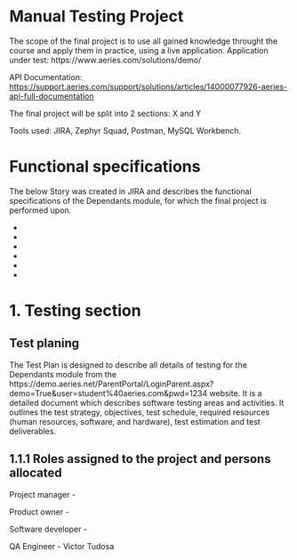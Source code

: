 <h1> Manual Testing Project </h1>

<p> The scope of the final project is to use all gained knowledge throught the course and apply them in practice, using a live application.
  Application under test: https://www.aeries.com/solutions/demo/
  
  API Documentation: https://support.aeries.com/support/solutions/articles/14000077926-aeries-api-full-documentation
  
  The final project will be split into 2 sections:  X and Y
  
  Tools used: JIRA, Zephyr Squad, Postman, MySQL Workbench.

<h1> Functional specifications </h1>

<p> The below Story was created in JIRA and describes the functional specifications of the Dependants module, for which the final project is performed upon. </p>

-
-
-
-
-
-

<h1> 1. Testing section </h1>

<h2> Test planing </h2>

<p>
 The Test Plan is designed to describe all details of testing for the Dependants module from the https://demo.aeries.net/ParentPortal/LoginParent.aspx?demo=True&user=student%40aeries.com&pwd=1234 website.
 It is a detailed document which describes software testing areas and activities. It outlines the test strategy, objectives, test schedule, required resources (human resources, software, and hardware), test estimation and test deliverables.
</p>

   <h2> 1.1.1 Roles assigned to the project and persons allocated </h2>
  <p>
  Project manager - 
  
  Product owner - 
  
  Software developer - 
  
  QA Engineer - Victor Tudosa
  </p>
  

